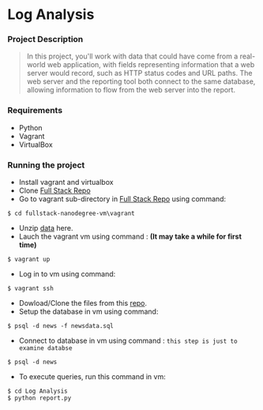 Log Analysis
=========================== 

### Project Description
> In this project, you'll work with data that could have come from a real-world web application, with fields representing information that a web server would record, such as HTTP status codes and URL paths. The web server and the reporting tool both connect to the same database, allowing information to flow from the web server into the report.

### Requirements
- Python
- Vagrant
- VirtualBox

### Running the project
- Install vagrant and virtualbox
- Clone [Full Stack Repo](https://github.com/udacity/fullstack-nanodegree-vm)
- Go to vagrant sub-directory in [Full Stack Repo](https://github.com/udacity/fullstack-nanodegree-vm) using command:
```
$ cd fullstack-nanodegree-vm\vagrant
```
- Unzip [data](https://d17h27t6h515a5.cloudfront.net/topher/2016/August/57b5f748_newsdata/newsdata.zip) here.
- Lauch the vagrant vm using command : **(It may take a while for first time)**
```
$ vagrant up
```
- Log in to vm using command:
```
$ vagrant ssh
```
- Dowload/Clone the files from this [repo](https://github.com/rishabmps/Log-analysis).
- Setup the database in vm using command:
```
$ psql -d news -f newsdata.sql
```
- Connect to database in vm using command : `this step is just to examine databse`
```
$ psql -d news
```
- To execute queries, run this command in vm: 
```
$ cd Log Analysis 
$ python report.py
```